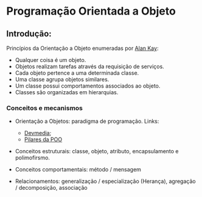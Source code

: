 # Programação Orientada a Objeto

## Introdução:

Princípios da Orientação a Objeto enumeradas por [Alan Kay](https://pt.wikipedia.org/wiki/Alan_Kay):

* Qualquer coisa é um objeto.
* Objetos realizam tarefas através da requisição de serviços.
* Cada objeto pertence a uma determinada classe.
* Uma classe agrupa objetos similares.
* Um classe possui comportamentos associados ao objeto.
* Classes são organizadas em hierarquias.

### Conceitos e mecanismos

* Orientação a Objetos: paradigma de programação. Links:
  * [Devmedia](https://www.devmedia.com.br/principais-conceitos-da-programacao-orientada-a-objetos/32285);
  * [Pilares da POO](https://www.devmedia.com.br/os-4-pilares-da-programacao-orientada-a-objetos/9264)

* Conceitos estruturais: classe, objeto, atributo, encapsulamento e polimofirsmo.

* Conceitos comportamentais: método / mensagem

* Relacionamentos: generalização / especialização (Herança), agregação / decomposição, associação
